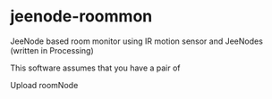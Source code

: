 jeenode-roommon
===============

JeeNode based room monitor using IR motion sensor and JeeNodes (written in Processing)

This software assumes that you have a pair of 

Upload roomNode